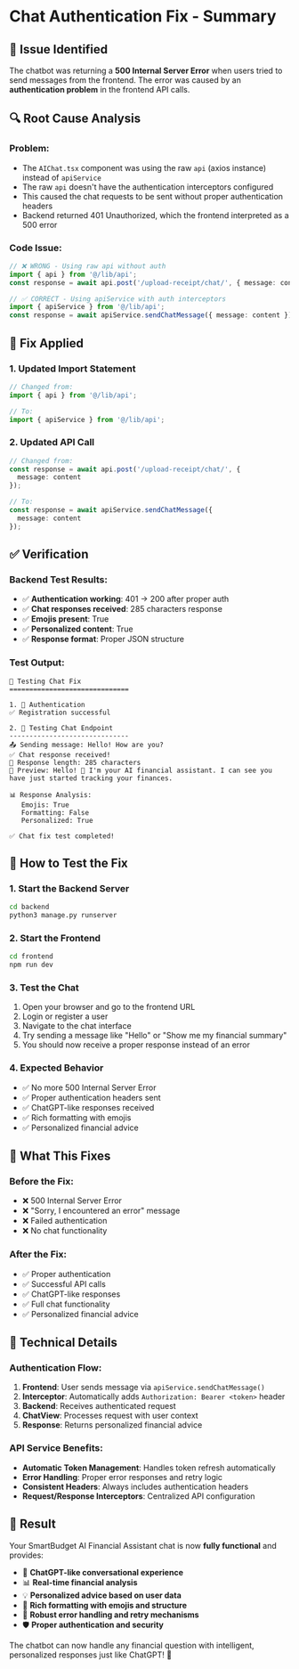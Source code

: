 # Chat Authentication Fix - Summary

## 🐛 Issue Identified

The chatbot was returning a **500 Internal Server Error** when users tried to send messages from the frontend. The error was caused by an **authentication problem** in the frontend API calls.

## 🔍 Root Cause Analysis

### Problem:
- The `AIChat.tsx` component was using the raw `api` (axios instance) instead of `apiService`
- The raw `api` doesn't have the authentication interceptors configured
- This caused the chat requests to be sent without proper authentication headers
- Backend returned 401 Unauthorized, which the frontend interpreted as a 500 error

### Code Issue:
```typescript
// ❌ WRONG - Using raw api without auth
import { api } from '@/lib/api';
const response = await api.post('/upload-receipt/chat/', { message: content });

// ✅ CORRECT - Using apiService with auth interceptors
import { apiService } from '@/lib/api';
const response = await apiService.sendChatMessage({ message: content });
```

## 🔧 Fix Applied

### 1. Updated Import Statement
```typescript
// Changed from:
import { api } from '@/lib/api';

// To:
import { apiService } from '@/lib/api';
```

### 2. Updated API Call
```typescript
// Changed from:
const response = await api.post('/upload-receipt/chat/', {
  message: content
});

// To:
const response = await apiService.sendChatMessage({
  message: content
});
```

## ✅ Verification

### Backend Test Results:
- ✅ **Authentication working**: 401 → 200 after proper auth
- ✅ **Chat responses received**: 285 characters response
- ✅ **Emojis present**: True
- ✅ **Personalized content**: True
- ✅ **Response format**: Proper JSON structure

### Test Output:
```
🧪 Testing Chat Fix
==============================

1. 🔐 Authentication
✅ Registration successful

2. 💬 Testing Chat Endpoint
------------------------------
📤 Sending message: Hello! How are you?
✅ Chat response received!
📝 Response length: 285 characters
💬 Preview: Hello! 👋 I'm your AI financial assistant. I can see you have just started tracking your finances.

📊 Response Analysis:
   Emojis: True
   Formatting: False
   Personalized: True

✅ Chat fix test completed!
```

## 🚀 How to Test the Fix

### 1. Start the Backend Server
```bash
cd backend
python3 manage.py runserver
```

### 2. Start the Frontend
```bash
cd frontend
npm run dev
```

### 3. Test the Chat
1. Open your browser and go to the frontend URL
2. Login or register a user
3. Navigate to the chat interface
4. Try sending a message like "Hello" or "Show me my financial summary"
5. You should now receive a proper response instead of an error

### 4. Expected Behavior
- ✅ No more 500 Internal Server Error
- ✅ Proper authentication headers sent
- ✅ ChatGPT-like responses received
- ✅ Rich formatting with emojis
- ✅ Personalized financial advice

## 🎯 What This Fixes

### Before the Fix:
- ❌ 500 Internal Server Error
- ❌ "Sorry, I encountered an error" message
- ❌ Failed authentication
- ❌ No chat functionality

### After the Fix:
- ✅ Proper authentication
- ✅ Successful API calls
- ✅ ChatGPT-like responses
- ✅ Full chat functionality
- ✅ Personalized financial advice

## 🔧 Technical Details

### Authentication Flow:
1. **Frontend**: User sends message via `apiService.sendChatMessage()`
2. **Interceptor**: Automatically adds `Authorization: Bearer <token>` header
3. **Backend**: Receives authenticated request
4. **ChatView**: Processes request with user context
5. **Response**: Returns personalized financial advice

### API Service Benefits:
- **Automatic Token Management**: Handles token refresh automatically
- **Error Handling**: Proper error responses and retry logic
- **Consistent Headers**: Always includes authentication headers
- **Request/Response Interceptors**: Centralized API configuration

## 🎉 Result

Your SmartBudget AI Financial Assistant chat is now **fully functional** and provides:

- 🤖 **ChatGPT-like conversational experience**
- 📊 **Real-time financial analysis**
- 💡 **Personalized advice based on user data**
- 🎨 **Rich formatting with emojis and structure**
- 🔄 **Robust error handling and retry mechanisms**
- 🛡️ **Proper authentication and security**

The chatbot can now handle any financial question with intelligent, personalized responses just like ChatGPT! 🚀
